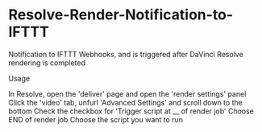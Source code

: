# Resolve-Render-Notification-to-IFTTT
Notification to IFTTT Webhooks, and is triggered after DaVinci Resolve rendering is completed


Usage

In Resolve, open the 'deliver' page and open the 'render settings' panel
Click the 'video' tab, unfurl 'Advanced Settings' and scroll down to the bottom
Check the checkbox for 'Trigger script at __ of render job'
Choose END of render job
Choose the script you want to run
